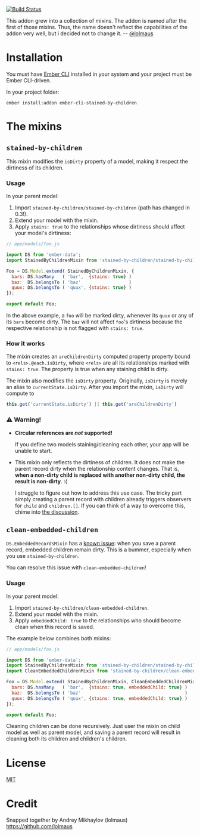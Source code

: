 [![Build Status](https://travis-ci.org/lolmaus/ember-cli-stained-by-children.svg)](https://travis-ci.org/lolmaus/ember-cli-stained-by-children)

This addon grew into a collection of mixins. The addon is named after the first of those mixins. Thus, the name doesn't reflect the capabilities of the addon very well, but i decided not to change it. -- [@lolmaus](https://github.com/lolmaus)



# Installation

You must have [Ember CLI](http://ember-cli.com) installed in your system and your project must be Ember CLI-driven.


In your project folder:

    ember install:addon ember-cli-stained-by-children
    
    
# The mixins
    
    

## `stained-by-children`

This mixin modifies the `isDirty` property of a model, making it respect the dirtiness of its children.


### Usage

In your parent model:

1. Import `stained-by-children/stained-by-children` (path has changed in 0.3!).
2. Extend your model with the mixin.
3. Apply `stains: true` to the relationships whose dirtiness should affect your model's dirtiness:

```js
// app/models/foo.js

import DS from 'ember-data';
import StainedByChildrenMixin from 'stained-by-children/stained-by-children';

Foo = DS.Model.extend( StainedByChildrenMixin, {
  bars: DS.hasMany   ( 'bar',  {stains: true} )
  baz:  DS.belongsTo ( 'baz'                  )
  quux: DS.belongsTo ( 'quux', {stains: true} )
});

export default Foo;
```

In the above example, a `foo` will be marked dirty, whenever its `quux` or any of its `bars` become dirty. The `baz` will not affect `foo`'s dirtiness because the respective relationship is not flagged with `stains: true`.


### How it works

The mixin creates an `areChildrenDirty` computed property property bound to `<rels>.@each.isDirty`, where `<rels>` are all its relationships marked with `stains: true`. The property is true when any staining child is dirty.

The mixin also modifies the `isDirty` property. Originally, `isDirty` is merely an alias to `currentState.isDirty`. After you import the mixin, `isDirty` will compute to

```js
this.get('currentState.isDirty') || this.get('areChildrenDirty')
```




### :warning: Warning!

* **Circular references are *not* supported!**

  If you define two models staining/cleaning each other, your app will be unable to start.

* This mixin only reflects the dirtiness of children. It does not make the parent record dirty when the relationship content changes. That is, **when a non-dirty child is replaced with another non-dirty child, the result is non-dirty**. :(

  I struggle to figure out how to address this use case. The tricky part simply creating a parent record with children already triggers observers for `child` and `children.[]`. If you can think of a way to overcome this, chime into [the discussion](https://github.com/lolmaus/ember-cli-stained-by-children/issues/2).


## `clean-embedded-children`

`DS.EmbeddedRecordsMixin` has a [known issue](https://github.com/emberjs/data/issues/2487): when you save a parent record, embedded children remain dirty. This is a bummer, especially when you use `stained-by-children`.

You can resolve this issue with `clean-embedded-children`!


### Usage


In your parent model:

1. Import `stained-by-children/clean-embedded-children`.
2. Extend your model with the mixin.
3. Apply `embeddedChild: true` to the relationships who should become clean when this record is saved.

The example below combines both mixins:

```js
// app/models/foo.js

import DS from 'ember-data';
import StainedByChildrenMixin from 'stained-by-children/stained-by-children';
import CleanEmbeddedChildrenMixin from 'stained-by-children/clean-embedded-children';

Foo = DS.Model.extend( StainedByChildrenMixin, CleanEmbeddedChildrenMixin, {
  bars: DS.hasMany   ( 'bar',  {stains: true, embeddedChild: true} )
  baz:  DS.belongsTo ( 'baz'                                       )
  quux: DS.belongsTo ( 'quux', {stains: true, embeddedChild: true} )
});

export default Foo;
```

Cleaning children can be done recursively. Just user the mixin on child model as well as parent model, and saving a parent record will result in cleaning both its children and children's children.


# License

[MIT](https://github.com/lolmaus/ember-cli-stained-by-children/blob/0.x/LICENSE.md)


# Credit

Snapped together by Andrey Mikhaylov (lolmaus) https://github.com/lolmaus

